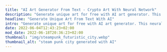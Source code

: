 ```yaml
---
title: "AI Art Generator From Text - Crypto Art With Neural Network"
description: "Generate unique art for free with AI art generator. This neural network art generator let's you create nifties art from just your text input."
headline: "Generate Unique Art From Text With AI"
intro: "Generate unique art for free with AI art generator. This neural network art generator let's you create nifties art from just your text input."
date: 2022-06-04T12:43:23+02:00
mod_date: 2022-06-18T20:36:23+02:00
thumbnail: "img/steampunk_futuristic_city.webp"
thumbnail_alt: "steam punk city generated with AI"
---
```

